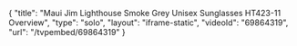 {
    "title": "Maui Jim Lighthouse Smoke Grey Unisex Sunglasses HT423-11 Overview",
    "type": "solo",
    "layout": "iframe-static",
    "videoId": "69864319",
    "url": "\/tvpembed\/69864319"
}